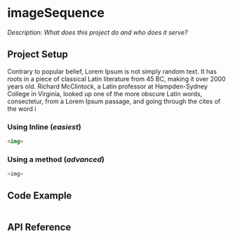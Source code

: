 imageSequence
=============
_Description: What does this project do and who does it serve?_

## Project Setup

Contrary to popular belief, Lorem Ipsum is not simply random text. It has roots in a piece of classical Latin literature from 45 BC, making it over 2000 years old. Richard McClintock, a Latin professor at Hampden-Sydney College in Virginia, looked up one of the more obscure Latin words, consectetur, from a Lorem Ipsum passage, and going through the cites of the word i
### Using Inline (*easiest*)
```html
<img>
```
### Using a method (*advanced*)
```javascript
<img>
```
## Code Example
```html

```
## API Reference

